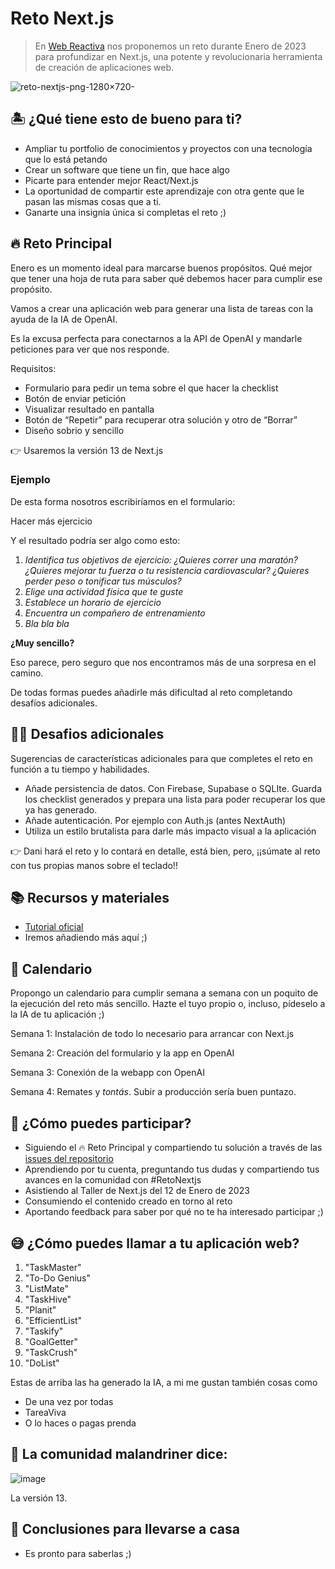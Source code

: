 # Reto Next.js

> En [Web Reactiva](https://webreactiva.com) nos proponemos un reto durante Enero de 2023 para profundizar en Next.js, una potente y revolucionaria herramienta de creación de aplicaciones web.

![reto-nextjs-png-1280×720-](https://user-images.githubusercontent.com/1122071/210415418-3a920493-9aa4-42bc-852d-383f88ff5cdd.png)


## 🏝 ¿Qué tiene esto de bueno para ti?

- Ampliar tu portfolio de conocimientos y proyectos con una tecnología que lo está petando
- Crear un software que tiene un fin, que hace algo
- Picarte para entender mejor React/Next.js
- La oportunidad de compartir  este aprendizaje con otra gente que le pasan las mismas cosas que a ti.
- Ganarte una insignia única si completas el reto ;)

## 🔥 Reto Principal

Enero es un momento ideal para marcarse buenos propósitos. Qué mejor que tener una hoja de ruta para saber qué debemos hacer para cumplir ese propósito. 

Vamos a crear una aplicación web para generar una lista de tareas con la ayuda de la IA de OpenAI.

Es la excusa perfecta para conectarnos a la API de OpenAI y mandarle peticiones para ver que nos responde. 

Requisitos:

- Formulario para pedir un tema sobre el que hacer la checklist
- Botón de enviar petición
- Visualizar resultado en pantalla
- Botón de “Repetir” para recuperar otra solución y otro de “Borrar”
- Diseño sobrio y sencillo

👉 Usaremos la versión 13 de Next.js


### Ejemplo

De esta forma nosotros escribiríamos en el formulario:

Hacer más ejercicio

Y el resultado podría ser algo como esto:

1. *Identifica tus objetivos de ejercicio: ¿Quieres correr una maratón? ¿Quieres mejorar tu fuerza o tu resistencia cardiovascular? ¿Quieres perder peso o tonificar tus músculos?*
2. *Elige una actividad física que te guste*
3. *Establece un horario de ejercicio*
4. *Encuentra un compañero de entrenamiento*
5. *Bla bla bla*

 **¿Muy sencillo?**

Eso parece, pero seguro que nos encontramos más de una sorpresa en el camino.

De todas formas puedes añadirle más dificultad al reto completando desafíos adicionales.

## 🤸‍♀️ Desafios adicionales

Sugerencias de características adicionales para que completes el reto en función a tu tiempo y habilidades.

- Añade persistencia de datos. Con Firebase, Supabase o SQLIte. Guarda los checklist generados y prepara una lista para poder recuperar los que ya has generado.
- Añade autenticación. Por ejemplo con Auth.js (antes NextAuth)
- Utiliza un estilo brutalista para darle más impacto visual a la aplicación

👉 Dani hará el reto y lo contará en detalle, está bien, pero, ¡¡súmate al reto con tus propias manos sobre el teclado!!


## 📚 Recursos y materiales

- [Tutorial oficial](https://nextjs.org/learn)
- Iremos añadiendo más aquí ;)

## 📅 Calendario

Propongo un calendario para cumplir semana a semana con un poquito de la ejecución del reto más sencillo. Hazte el tuyo propio o, incluso, pídeselo a la IA de tu aplicación ;)

Semana 1: Instalación de todo lo necesario para arrancar con Next.js

Semana 2: Creación del formulario y la app en OpenAI

Semana 3: Conexión de la webapp con OpenAI

Semana 4: Remates y _tontás_. Subir a producción sería buen puntazo.

## 🤙 ¿Cómo puedes participar?

- Siguiendo el 🔥 Reto Principal y compartiendo tu solución a través de las [issues del repositorio](https://github.com/webreactiva-devs/reto-nextjs/issues/new)
- Aprendiendo por tu cuenta, preguntando tus dudas y compartiendo tus avances en la comunidad con #RetoNextjs
- Asistiendo al Taller de Next.js del 12 de Enero de 2023
- Consumiendo el contenido creado en torno al reto
- Aportando feedback para saber por qué no te ha interesado participar ;)


## 😅 ¿Cómo puedes llamar a tu aplicación web?

1. "TaskMaster"
2. "To-Do Genius"
3. "ListMate"
4. "TaskHive"
5. "Planit"
6. "EfficientList"
7. "Taskify"
8. "GoalGetter"
9. "TaskCrush"
10. "DoList"

Estas de arriba las ha generado la IA, a mi me gustan también cosas como

- De una vez por todas
- TareaViva
- O lo haces o pagas prenda



## 🤩 La comunidad malandriner dice:

![image](https://user-images.githubusercontent.com/1122071/211192222-a1ece89e-3bc5-4446-9325-ad8a19cf22f6.png)

La versión 13.

## 🥳 Conclusiones para llevarse a casa

- Es pronto para saberlas ;)
